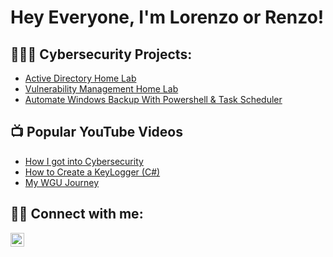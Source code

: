 <h1>Hey Everyone, I'm Lorenzo or Renzo! 

<h2>👨🏾‍💻 Cybersecurity Projects:</h2>

  - [Active Directory Home Lab](LABURL)
  - [Vulnerability Management Home Lab](LABURL)
  - [Automate Windows Backup With Powershell & Task Scheduler](LABURL)


<h2>📺 Popular YouTube Videos</h2>

- [How I got into Cybersecurity](URL)
- [How to Create a KeyLogger (C#)](https://www.youtube.com/watch?v=N-L9hklSlNk)
- [My WGU Journey](https://www.youtube.com/watch?v=E2MwRWxDBkA)

<h2>🤳🏾 Connect with me:</h2>


[<img align="left" alt="JoshMadakor | LinkedIn" width="22px" src="https://cdn.jsdelivr.net/npm/simple-icons@v3/icons/linkedin.svg" />][linkedin]

[linkedin]: https://linkedin.com/in/joshmadakor


<!--
**joshmadakor1/joshmadakor1** is a ✨ _special_ ✨ repository because its `README.md` (this file) appears on your GitHub profile.

Here are some ideas to get you started:

- 🔭 I’m currently working on ...
- 🌱 I’m currently learning ...
- 👯 I’m looking to collaborate on ...
- 🤔 I’m looking for help with ...
- 💬 Ask me about ...
- 📫 How to reach me: ...
- 😄 Pronouns: ...
- ⚡ Fun fact: ...
-->
